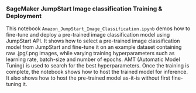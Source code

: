 ### SageMaker JumpStart Image classification Training & Deployment
This notebook `Amazon_JumpStart_Image_Classification.ipynb` demos how to fine-tune and deploy a pre-trained image classification model using JumpStart API. It shows how to select a pre-trained image classification model from JumpStart and fine-tune it on an example dataset containing raw .jpg/.png images, while varying training hyperparameters such as learning rate, batch-size and number of epochs. AMT (Automatic Model Tuning) is used to search for the best hyperparameters. Once the training is complete, the notebook shows how to host the trained model for inference. It also shows how to host the pre-trained model as-it-is without first fine-tuning it.
